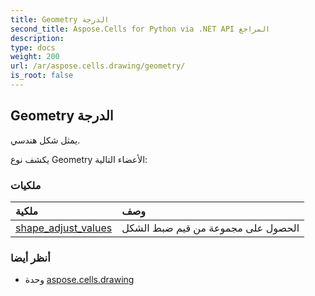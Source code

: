 ```yaml
---
title: Geometry الدرجة
second_title: Aspose.Cells for Python via .NET API المراجع
description:
type: docs
weight: 200
url: /ar/aspose.cells.drawing/geometry/
is_root: false
---
```

##  Geometry الدرجة
يمثل شكل هندسي.



يكشف نوع Geometry الأعضاء التالية:

###  ملكيات
| ملكية| وصف|
| :- | :- |
| [shape_adjust_values](/cells/python-net/ar/aspose.cells.drawing/geometry/shape_adjust_values) | الحصول على مجموعة من قيم ضبط الشكل|



###  أنظر أيضا
* وحدة [aspose.cells.drawing](..)
